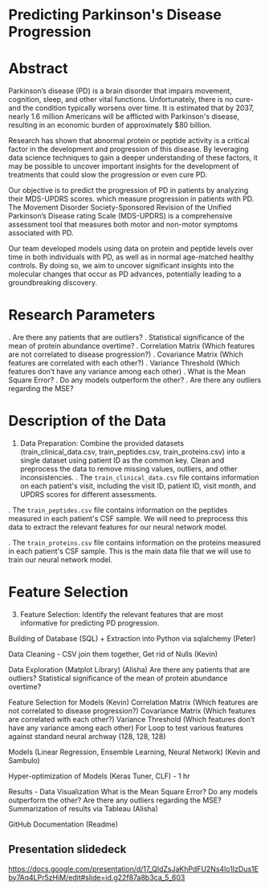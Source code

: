 # Predicting Parkinson's Disease Progression

# Abstract
Parkinson’s disease (PD) is a brain disorder that impairs movement, cognition, sleep, and other vital functions. Unfortunately, there is no cure- and the condition typically worsens over time. It is estimated that by 2037, nearly 1.6 million Americans will be afflicted with Parkinson's disease, resulting in an economic burden of approximately $80 billion.

Research has shown that abnormal protein  or peptide activity is a critical factor in the development and progression of this disease. By leveraging data science techniques to gain a deeper understanding of these factors, it may be possible to uncover important insights for the development of treatments that could slow the progression or even cure PD.

Our objective is to predict the progression of PD in patients by analyzing their MDS-UPDRS scores. which measure progression in patients with PD. The Movement Disorder Society-Sponsored Revision of the Unified Parkinson’s Disease rating Scale (MDS-UPDRS) is a comprehensive assessment tool that measures both motor and non-motor symptoms associated with PD.

Our team developed models using data on protein and peptide levels over time in both individuals with PD, as well as in normal age-matched healthy controls. By doing so, we aim to uncover significant insights into the molecular changes that occur as PD advances, potentially leading to a groundbreaking discovery.

# Research Parameters
. Are there any patients that are outliers?
. Statistical significance of the mean of protein abundance overtime? 
. Correlation Matrix (Which features are not correlated to disease progression?)
. Covariance Matrix (Which features are correlated with each other?)
. Variance Threshold (Which features don’t have any variance among each other)
. What is the Mean Square Error?
. Do any models outperform the other?
. Are there any outliers regarding the MSE?


# Description of the Data
1. Data Preparation: Combine the provided datasets (train_clinical_data.csv, train_peptides.csv, train_proteins.csv) into a single dataset using patient ID as the common key. Clean and preprocess the data to remove missing values, outliers, and other inconsistencies.
  . The `train_clinical_data.csv` file contains information on each patient's visit, including the visit ID, patient ID, visit month, and UPDRS scores for     different assessments.

  . The `train_peptides.csv` file contains information on the peptides measured in each patient's CSF sample. We will need to preprocess this data to           extract the relevant features for our neural network model.

  . The `train_proteins.csv` file contains information on the proteins measured in each patient's CSF sample. This is the main data file that we will use       to train our neural network model.



# Feature Selection
3.	Feature Selection: Identify the relevant features that are most informative for predicting PD progression.


Building of Database (SQL) + Extraction into Python via sqlalchemy (Peter)

Data Cleaning - CSV join them together, Get rid of Nulls (Kevin) 

Data Exploration (Matplot Library) (Alisha)
Are there any patients that are outliers?
Statistical significance of the mean of protein abundance overtime? 

Feature Selection for Models (Kevin)
Correlation Matrix (Which features are not correlated to disease progression?)
Covariance Matrix (Which features are correlated with each other?)
Variance Threshold (Which features don’t have any variance among each other)
For Loop to test various features against standard neural archway (128, 128, 128)

Models (Linear Regression, Ensemble Learning, Neural Network) (Kevin and Sambulo)

Hyper-optimization of Models (Keras Tuner, CLF) - 1 hr 

Results - Data Visualization
What is the Mean Square Error?
Do any models outperform the other?
Are there any outliers regarding the MSE?
Summarization of results via Tableau (Alisha)

GitHub Documentation (Readme)


## Presentation slidedeck
https://docs.google.com/presentation/d/17_QldZsJaKhPdFU2Ns4lo1IzDus1Eby7Aq4LPr5zHiM/edit#slide=id.g22f87a8b3ca_5_603












